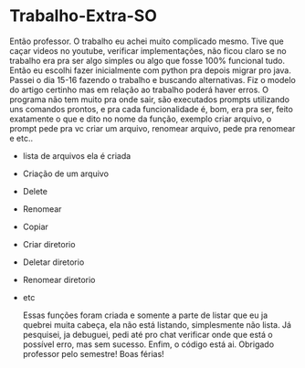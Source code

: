 # Trabalho-Extra-SO

Então professor. O trabalho eu achei muito complicado mesmo. Tive que caçar videos no youtube, verificar implementações, não ficou claro se no trabalho era pra ser algo simples
ou algo que fosse 100% funcional tudo. Então eu escolhi fazer inicialmente com python pra depois migrar pro java. Passei o dia 15-16 fazendo o trabalho e buscando alternativas. Fiz o modelo do artigo
certinho mas em relação ao trabalho poderá haver erros. O programa não tem muito pra onde sair, são executados prompts utilizando uns comandos prontos, e pra cada funcionalidade é, bom, era pra ser, feito exatamente o que e dito no nome da função, exemplo criar arquivo, o prompt pede pra vc criar um arquivo, renomear arquivo, pede pra renomear e etc..

- lista de arquivos ela é criada
- Criação de um arquivo
- Delete
- Renomear
- Copiar
- Criar diretorio
- Deletar diretorio
- Renomear diretorio
- etc

  Essas funções foram criada e somente a parte de listar que eu ja quebrei muita cabeça, ela não está listando, simplesmente não lista. Já pesquisei, ja debuguei, pedi até pro chat verificar onde que está o possível erro, mas sem sucesso. Enfim, o código está ai. Obrigado professor pelo semestre! Boas férias!
